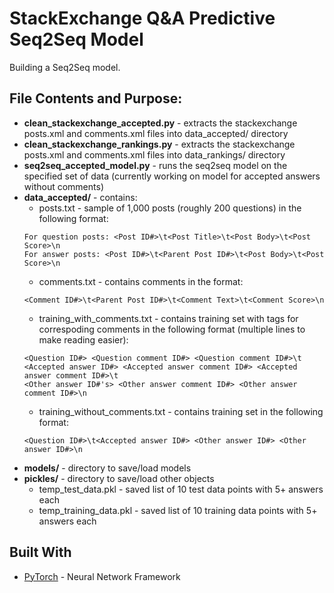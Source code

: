 # StackExchange Q&A Predictive Seq2Seq Model

Building a Seq2Seq model.

## File Contents and Purpose:

* **clean_stackexchange_accepted.py** - extracts the stackexchange posts.xml and comments.xml files into data_accepted/ directory
* **clean_stackexchange_rankings.py** - extracts the stackexchange posts.xml and comments.xml files into data_rankings/ directory
* **seq2seq_accepted_model.py** - runs the seq2seq model on the specified set of data (currently working on model for accepted answers without comments)
* **data_accepted/** - contains:
	* posts.txt - sample of 1,000 posts (roughly 200 questions) in the following format:
	```
	For question posts: <Post ID#>\t<Post Title>\t<Post Body>\t<Post Score>\n
	For answer posts: <Post ID#>\t<Parent Post ID#>\t<Post Body>\t<Post Score>\n
	```
	* comments.txt -  contains comments in the format:
	```
	<Comment ID#>\t<Parent Post ID#>\t<Comment Text>\t<Comment Score>\n
	```
	* training_with_comments.txt - contains training set with tags for correspoding comments in the following format (multiple lines to make reading easier):
	```
	<Question ID#> <Question comment ID#> <Question comment ID#>\t
	<Accepted answer ID#> <Accepted answer comment ID#> <Accepted answer comment ID#>\t
	<Other answer ID#'s> <Other answer comment ID#> <Other answer comment ID#>\n
	```
	* training_without_comments.txt - contains training set in the following format:
	```
	<Question ID#>\t<Accepted answer ID#> <Other answer ID#> <Other answer ID#>\n
	```
* **models/** - directory to save/load models
* **pickles/** - directory to save/load other objects
	* temp_test_data.pkl - saved list of 10 test data points with 5+ answers each
	* temp_training_data.pkl - saved list of 10 training data points with 5+ answers each

## Built With

* [PyTorch](http://pytorch.org/) - Neural Network Framework
